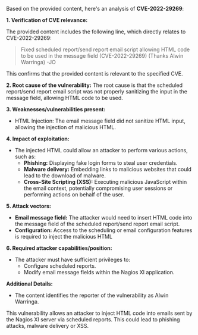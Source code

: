Based on the provided content, here's an analysis of **CVE-2022-29269**:

**1. Verification of CVE relevance:**

The provided content includes the following line, which directly relates to CVE-2022-29269:

> Fixed scheduled report/send report email script allowing HTML code to be used in the message field (CVE-2022-29269) (Thanks Alwin Warringa) -JO

This confirms that the provided content is relevant to the specified CVE.

**2. Root cause of the vulnerability:**
The root cause is that the scheduled report/send report email script was not properly sanitizing the input in the message field, allowing HTML code to be used.

**3. Weaknesses/vulnerabilities present:**
- HTML Injection: The email message field did not sanitize HTML input, allowing the injection of malicious HTML.

**4. Impact of exploitation:**
- The injected HTML could allow an attacker to perform various actions, such as:
    - **Phishing:** Displaying fake login forms to steal user credentials.
    - **Malware delivery:** Embedding links to malicious websites that could lead to the download of malware.
    - **Cross-Site Scripting (XSS):** Executing malicious JavaScript within the email context, potentially compromising user sessions or performing actions on behalf of the user.

**5. Attack vectors:**
- **Email message field:** The attacker would need to insert HTML code into the message field of the scheduled report/send report email script.
- **Configuration:** Access to the scheduling or email configuration features is required to inject the malicious HTML

**6. Required attacker capabilities/position:**

- The attacker must have sufficient privileges to:
    - Configure scheduled reports.
    - Modify email message fields within the Nagios XI application.

**Additional Details:**

- The content identifies the reporter of the vulnerability as Alwin Warringa.

This vulnerability allows an attacker to inject HTML code into emails sent by the Nagios XI server via scheduled reports. This could lead to phishing attacks, malware delivery or XSS.